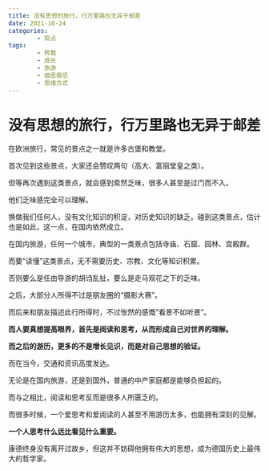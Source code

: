 ```yaml
---
title: 没有思想的旅行，行万里路也无异于邮差
date: 2021-10-24
categories:
        - 观点
tags:
        - 转载
        - 成长
        - 旅游
        - 细思极恐
        - 思维方式
---
```


# 没有思想的旅行，行万里路也无异于邮差

在欧洲旅行，常见的景点之一就是许多古堡和教堂。

首次见到这些景点，大家还会赞叹两句（高大、富丽堂皇之类）。

但等再次遇到这类景点，就会感到索然乏味，很多人甚至是过门而不入。

他们乏味感完全可以理解。

换做我们任何人，没有文化知识的积淀，对历史知识的缺乏。碰到这类景点，估计也是如此，这一点，在国内依然成立。

在国内旅游，任何一个城市，典型的一类景点包括寺庙、石窟、园林、宫殿群。

而要“读懂”这类景点，无不需要历史、宗教、文化等知识积累。

否则要么是任由导游的胡诌乱扯，要么是走马观花之下的乏味。

之后，大部分人所得不过是朋友圈的“摄影大赛”。

而后来和朋友描述此行所得时，不过怅然的感慨“看景不如听景”。

**而人要真想提高眼界，首先是阅读和思考，从而形成自己对世界的理解。**

**而之后的游历，更多的不是增长见识，而是对自己思想的验证。**

而在当今，交通和资讯高度发达。

无论是在国内旅游，还是到国外，普通的中产家庭都是能够负担起的。

而与之相比，阅读和思考反而是很多人所匮乏的。

而很多时候，一个爱思考和爱阅读的人甚至不用游历太多，也能拥有深刻的见解。

**一个人思考什么远比看见什么重要。**

康德终身没有离开过故乡，但这并不妨碍他拥有伟大的思想，成为德国历史上最伟大的哲学家。
